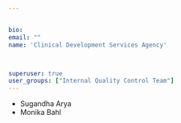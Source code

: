 ```yaml
---


bio: 
email: ""
name: 'Clinical Development Services Agency'



superuser: true
user_groups: ["Internal Quality Control Team"]
---
```


 *	Sugandha Arya
 *	Monika Bahl